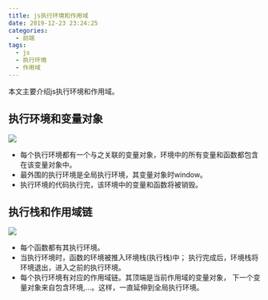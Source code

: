 ```yaml
---
title: js执行环境和作用域
date: 2019-12-23 23:24:25
categories:
  - 前端
tags:
  - js
  - 执行环境
  - 作用域
---
```


本文主要介绍js执行环境和作用域。
<!-- more -->

## 执行环境和变量对象

![](/medias/js-context-chain/1.png)

- 每个执行环境都有一个与之关联的变量对象，环境中的所有变量和函数都包含在该变量对象中。
- 最外围的执行环境是全局执行环境，其变量对象时window。
- 执行环境的代码执行完，该环境中的变量和函数将被销毁。

## 执行栈和作用域链
![](/medias/js-context-chain/2.png)

- 每个函数都有其执行环境。
- 当执行环境时，函数的环境被推入环境栈(执行栈)中；
  执行完成后，环境栈将环境退出，进入之前的执行环境。
- 每个执行环境有对应的作用域链。其顶端是当前作用域的变量对象，
  下一个变量对象来自包含环境,...。这样，一直延伸到全局执行环境。
